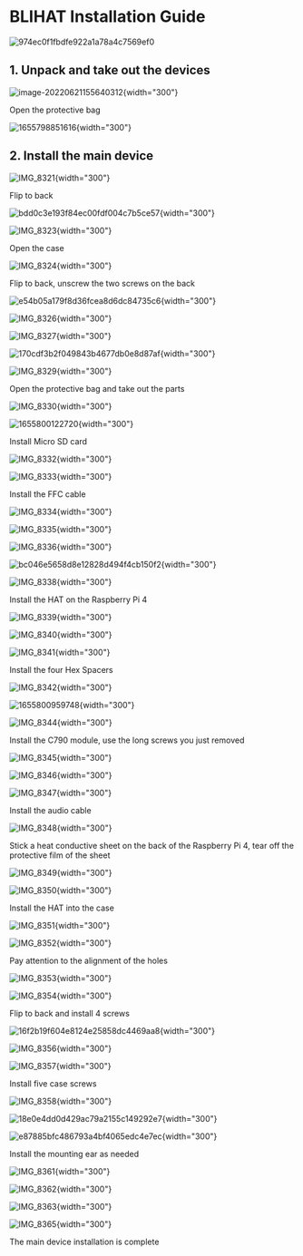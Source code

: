 # BLIHAT Installation Guide

![974ec0f1fbdfe922a1a78a4c7569ef0](assets/images/BLIKVM-HAT/hat-install/974ec0f1fbdfe922a1a78a4c7569ef0.jpg)

## **1.** Unpack and take out the devices

![image-20220621155640312](assets/images/BLIKVM-HAT/hat-install/image-20220621155640312.png){width="300"}

Open the protective bag

![1655798851616](assets/images/BLIKVM-HAT/hat-install/1655798851616.png){width="300"}

## **2.** Install the main device

![IMG_8321](assets/images/BLIKVM-HAT/hat-install/IMG_8321.JPG){width="300"}

Flip to back

![bdd0c3e193f84ec00fdf004c7b5ce57](assets/images/BLIKVM-HAT/hat-install/bdd0c3e193f84ec00fdf004c7b5ce57.png){width="300"}

![IMG_8323](assets/images/BLIKVM-HAT/hat-install/IMG_8323.JPG){width="300"}

Open the case

![IMG_8324](assets/images/BLIKVM-HAT/hat-install/IMG_8324.JPG){width="300"}

Flip to back, unscrew the two screws on the back

![e54b05a179f8d36fcea8d6dc84735c6](assets/images/BLIKVM-HAT/hat-install/e54b05a179f8d36fcea8d6dc84735c6.png){width="300"}

![IMG_8326](assets/images/BLIKVM-HAT/hat-install/IMG_8326.JPG){width="300"}

![IMG_8327](assets/images/BLIKVM-HAT/hat-install/IMG_8327.JPG){width="300"}

![170cdf3b2f049843b4677db0e8d87af](assets/images/BLIKVM-HAT/hat-install/170cdf3b2f049843b4677db0e8d87af.png){width="300"}

![IMG_8329](assets/images/BLIKVM-HAT/hat-install/IMG_8329.JPG){width="300"}

Open the protective bag and take out the parts

![IMG_8330](assets/images/BLIKVM-HAT/hat-install/IMG_8330.JPG){width="300"}

![1655800122720](assets/images/BLIKVM-HAT/hat-install/1655800122720.png){width="300"}

Install Micro SD card

![IMG_8332](assets/images/BLIKVM-HAT/hat-install/IMG_8332.JPG){width="300"}

![IMG_8333](assets/images/BLIKVM-HAT/hat-install/IMG_8333.JPG){width="300"}

Install the FFC cable

![IMG_8334](assets/images/BLIKVM-HAT/hat-install/IMG_8334.JPG){width="300"}

![IMG_8335](assets/images/BLIKVM-HAT/hat-install/IMG_8335.JPG){width="300"}

![IMG_8336](assets/images/BLIKVM-HAT/hat-install/IMG_8336.JPG){width="300"}

![bc046e5658d8e12828d494f4cb150f2](assets/images/BLIKVM-HAT/hat-install/bc046e5658d8e12828d494f4cb150f2.png){width="300"}

![IMG_8338](assets/images/BLIKVM-HAT/hat-install/IMG_8338.JPG){width="300"}

Install the HAT on the Raspberry Pi 4

![IMG_8339](assets/images/BLIKVM-HAT/hat-install/IMG_8339.JPG){width="300"}

![IMG_8340](assets/images/BLIKVM-HAT/hat-install/IMG_8340.JPG){width="300"}

![IMG_8341](assets/images/BLIKVM-HAT/hat-install/IMG_8341-165580085168229.JPG){width="300"}

Install the four Hex Spacers

![IMG_8342](assets/images/BLIKVM-HAT/hat-install/IMG_8342.JPG){width="300"}

![1655800959748](assets/images/BLIKVM-HAT/hat-install/1655800959748.png){width="300"}

![IMG_8344](assets/images/BLIKVM-HAT/hat-install/IMG_8344.JPG){width="300"}

Install the C790 module, use the long screws you just removed

![IMG_8345](assets/images/BLIKVM-HAT/hat-install/IMG_8345.JPG){width="300"}

![IMG_8346](assets/images/BLIKVM-HAT/hat-install/IMG_8346.JPG){width="300"}

![IMG_8347](assets/images/BLIKVM-HAT/hat-install/IMG_8347.JPG){width="300"}

Install the audio cable

![IMG_8348](assets/images/BLIKVM-HAT/hat-install/IMG_8348.JPG){width="300"}

Stick a heat conductive sheet on the back of the Raspberry Pi 4, tear off the protective film of the sheet

![IMG_8349](assets/images/BLIKVM-HAT/hat-install/IMG_8349.JPG){width="300"}

![IMG_8350](assets/images/BLIKVM-HAT/hat-install/IMG_8350.JPG){width="300"}

Install the HAT into the case

![IMG_8351](assets/images/BLIKVM-HAT/hat-install/IMG_8351.JPG){width="300"}

![IMG_8352](assets/images/BLIKVM-HAT/hat-install/IMG_8352.JPG){width="300"}

Pay attention to the alignment of the holes

![IMG_8353](assets/images/BLIKVM-HAT/hat-install/IMG_8353.JPG){width="300"}

![IMG_8354](assets/images/BLIKVM-HAT/hat-install/IMG_8354.JPG){width="300"}

Flip to back and install 4 screws

![16f2b19f604e8124e25858dc4469aa8](assets/images/BLIKVM-HAT/hat-install/16f2b19f604e8124e25858dc4469aa8.png){width="300"}

![IMG_8356](assets/images/BLIKVM-HAT/hat-install/IMG_8356.JPG){width="300"}

![IMG_8357](assets/images/BLIKVM-HAT/hat-install/IMG_8357.JPG){width="300"}

Install five case screws

![IMG_8358](assets/images/BLIKVM-HAT/hat-install/IMG_8358.JPG){width="300"}

![18e0e4dd0d429ac79a2155c149292e7](assets/images/BLIKVM-HAT/hat-install/18e0e4dd0d429ac79a2155c149292e7.png){width="300"}

![e87885bfc486793a4bf4065edc4e7ec](assets/images/BLIKVM-HAT/hat-install/e87885bfc486793a4bf4065edc4e7ec.png){width="300"}

Install the mounting ear as needed

![IMG_8361](assets/images/BLIKVM-HAT/hat-install/IMG_8361.JPG){width="300"}

![IMG_8362](assets/images/BLIKVM-HAT/hat-install/IMG_8362.JPG){width="300"}

![IMG_8363](assets/images/BLIKVM-HAT/hat-install/IMG_8363.JPG){width="300"}

![IMG_8365](assets/images/BLIKVM-HAT/hat-install/IMG_8365.JPG){width="300"}

The main device installation is complete
